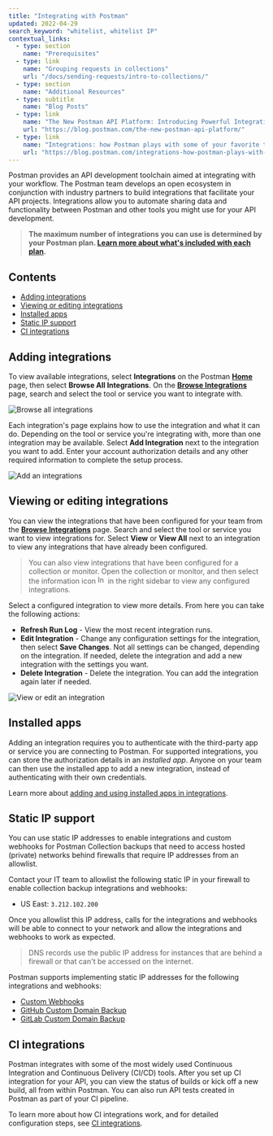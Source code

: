 ```yaml
---
title: "Integrating with Postman"
updated: 2022-04-29
search_keyword: "whitelist, whitelist IP"
contextual_links:
  - type: section
    name: "Prerequisites"
  - type: link
    name: "Grouping requests in collections"
    url: "/docs/sending-requests/intro-to-collections/"
  - type: section
    name: "Additional Resources"
  - type: subtitle
    name: "Blog Posts"
  - type: link
    name: "The New Postman API Platform: Introducing Powerful Integrations"
    url: "https://blog.postman.com/the-new-postman-api-platform/"
  - type: link
    name: "Integrations: how Postman plays with some of your favorite tools"
    url: "https://blog.postman.com/integrations-how-postman-plays-with-some-of-your-favorite-tools/"
---
```


Postman provides an API development toolchain aimed at integrating with your workflow. The Postman team develops an open ecosystem in conjunction with industry partners to build integrations that facilitate your API projects. Integrations allow you to automate sharing data and functionality between Postman and other tools you might use for your API development.

> **The maximum number of integrations you can use is determined by your Postman plan. [Learn more about what's included with each plan](https://www.postman.com/pricing/).**

## Contents

* [Adding integrations](#adding-integrations)
* [Viewing or editing integrations](#viewing-or-editing-integrations)
* [Installed apps](#installed-apps)
* [Static IP support](#static-ip-support)
* [CI integrations](#ci-integrations)

## Adding integrations

To view available integrations, select **Integrations** on the Postman **[Home](http://go.postman.co/)** page, then select **Browse All Integrations**. On the **[Browse Integrations](https://go.postman.co/integrations/browse)** page, search and select the tool or service you want to integrate with.

![Browse all integrations](https://assets.postman.com/postman-docs/v10/integrations-browse-all-v10.jpg)

Each integration's page explains how to use the integration and what it can do. Depending on the tool or service you're integrating with, more than one integration may be available. Select **Add Integration** next to the integration you want to add. Enter your account authorization details and any other required information to complete the setup process.

![Add an integrations](https://assets.postman.com/postman-docs/v10/integrations-add-v10.jpg)

## Viewing or editing integrations

You can view the integrations that have been configured for your team from the **[Browse Integrations](https://go.postman.co/integrations/browse)** page. Search and select the tool or service you want to view integrations for. Select **View** or **View All** next to an integration to view any integrations that have already been configured.

> You can also view integrations that have been configured for a collection or monitor. Open the collection or monitor, and then select the information icon <img alt="Information icon" src="https://assets.postman.com/postman-docs/icon-information-v9-5.jpg#icon" width="16px"> in the right sidebar to view any configured integrations.

Select a configured integration to view more details. From here you can take the following actions:

* **Refresh Run Log** - View the most recent integration runs.
* **Edit Integration** - Change any configuration settings for the integration, then select **Save Changes**. Not all settings can be changed, depending on the integration. If needed, delete the integration and add a new integration with the settings you want.
* **Delete Integration** - Delete the integration. You can add the integration again later if needed.

![View or edit an integration](https://assets.postman.com/postman-docs/v10/integrations-view-v10.jpg)

## Installed apps

Adding an integration requires you to authenticate with the third-party app or service you are connecting to Postman. For supported integrations, you can store the authorization details in an _installed app_. Anyone on your team can then use the installed app to add a new integration, instead of authenticating with their own credentials.

Learn more about [adding and using installed apps in integrations](/docs/integrations/installed-apps/).

## Static IP support

You can use static IP addresses to enable integrations and custom webhooks for Postman Collection backups that need to access hosted (private) networks behind firewalls that require IP addresses from an allowlist.

Contact your IT team to allowlist the following static IP in your firewall to enable collection backup integrations and webhooks:

* US East: `3.212.102.200`

Once you allowlist this IP address, calls for the integrations and webhooks will be able to connect to your network and allow the integrations and webhooks to work as expected.

> DNS records use the public IP address for instances that are behind a firewall or that can't be accessed on the internet.

Postman supports implementing static IP addresses for the following integrations and webhooks:

* [Custom Webhooks](/docs/integrations/webhooks/)
* [GitHub Custom Domain Backup](/docs/integrations/available-integrations/github/#backup-collections-to-github-on-custom-domain)
* [GitLab Custom Domain Backup](/docs/integrations/available-integrations/gitlab/#backup-your-postman-collections-to-gitlab-on-a-custom-domain)

## CI integrations

Postman integrates with some of the most widely used Continuous Integration and Continuous Delivery (CI/CD) tools. After you set up CI integration for your API, you can view the status of builds or kick off a new build, all from within Postman. You can also run API tests created in Postman as part of your CI pipeline.

To learn more about how CI integrations work, and for detailed configuration steps, see [CI integrations](/docs/integrations/ci-integrations/).
